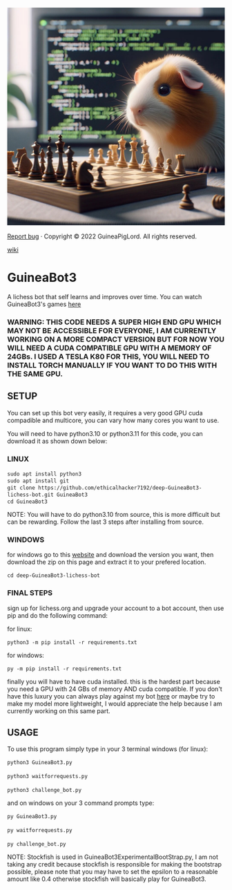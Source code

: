 ![GuineaBot4](/730b2f04-e42c-450f-90c2-51ea20b5b272.jpg)

  [Report bug][issue-link]
  ·
  Copyright © 2022 GuineaPigLord. All rights reserved.

  [wiki][wiki-link]
# GuineaBot3

A lichess bot that self learns and improves over time. You can watch GuineaBot3's games <a href="https://lichess.org/@/GuineaBot3/tv">here</a>

### WARNING: THIS CODE NEEDS A SUPER HIGH END GPU WHICH MAY NOT BE ACCESSIBLE FOR EVERYONE, I AM CURRENTLY WORKING ON A MORE COMPACT VERSION BUT FOR NOW YOU WILL NEED A CUDA COMPATIBLE GPU WITH A MEMORY OF 24GBs. I USED A TESLA K80 FOR THIS, YOU WILL NEED TO INSTALL TORCH MANUALLY IF YOU WANT TO DO THIS WITH THE SAME GPU. ###

## SETUP ##

You can set up this bot very easily, it requires a very good GPU cuda compadible and multicore, you can vary how many cores you want to use.

You will need to have python3.10 or python3.11 for this code, you can download it as shown down below:

### LINUX ###

    sudo apt install python3
    sudo apt install git
    git clone https://github.com/ethicalhacker7192/deep-GuineaBot3-lichess-bot.git GuineaBot3
    cd GuineaBot3

NOTE: You will have to do python3.10 from source, this is more difficult but can be rewarding. Follow the last 3 steps after installing from source.

### WINDOWS ###
for windows go to this <a href="https://python.org">website</a> and download the version you want, then download the zip on this page and extract it to your prefered location.

    cd deep-GuineaBot3-lichess-bot


### FINAL STEPS ###

sign up for lichess.org and upgrade your account to a bot account, then use pip and do the following command:

for linux:

    python3 -m pip install -r requirements.txt

for windows:

    py -m pip install -r requirements.txt

finally you will have to have cuda installed. this is the hardest part because you need a GPU with 24 GBs of memory AND cuda compatible. If you don't have this luxury you can always play against my bot <a href="https://lichess.org/@/GuineaBot3">here</a> or maybe try to make my model more lightweight, I would appreciate the help because I am currently working on this same part.

## USAGE ##

To use this program simply type in your 3 terminal windows (for linux):

    python3 GuineaBot3.py

    python3 waitforrequests.py

    python3 challenge_bot.py

and on windows on your 3 command prompts type:

    py GuineaBot3.py

    py waitforrequests.py

    py challenge_bot.py

NOTE:
Stockfish is used in GuineaBot3ExperimentalBootStrap.py, I am not taking any credit because stockfish is responsible for making the bootstrap possible, please note that you may have to set the epsilon to a reasonable amount like 0.4 otherwise stockfish will basically play for GuineaBot3.

[issue-link]: https://github.com/ethicalhacker7192/deep-GuineaBot3-lichess-bot/issues/new
[wiki-link]: https://github.com/ethicalhacker7192/deep-GuineaBot3-lichess-bot/wiki
